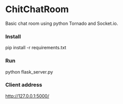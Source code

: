 # ChitChatRoom
Basic chat room using python Tornado and Socket.io.


### Install
pip install -r requirements.txt

### Run
python flask_server.py

### Client address
http://127.0.0.1:5000/